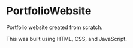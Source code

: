 # PortfolioWebsite
Portfolio website created from scratch.

This was built using HTML, CSS, and JavaScript.
